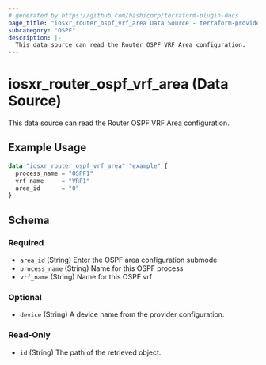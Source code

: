 ```yaml
---
# generated by https://github.com/hashicorp/terraform-plugin-docs
page_title: "iosxr_router_ospf_vrf_area Data Source - terraform-provider-iosxr"
subcategory: "OSPF"
description: |-
  This data source can read the Router OSPF VRF Area configuration.
---
```


# iosxr_router_ospf_vrf_area (Data Source)

This data source can read the Router OSPF VRF Area configuration.

## Example Usage

```terraform
data "iosxr_router_ospf_vrf_area" "example" {
  process_name = "OSPF1"
  vrf_name     = "VRF1"
  area_id      = "0"
}
```

<!-- schema generated by tfplugindocs -->
## Schema

### Required

- `area_id` (String) Enter the OSPF area configuration submode
- `process_name` (String) Name for this OSPF process
- `vrf_name` (String) Name for this OSPF vrf

### Optional

- `device` (String) A device name from the provider configuration.

### Read-Only

- `id` (String) The path of the retrieved object.


